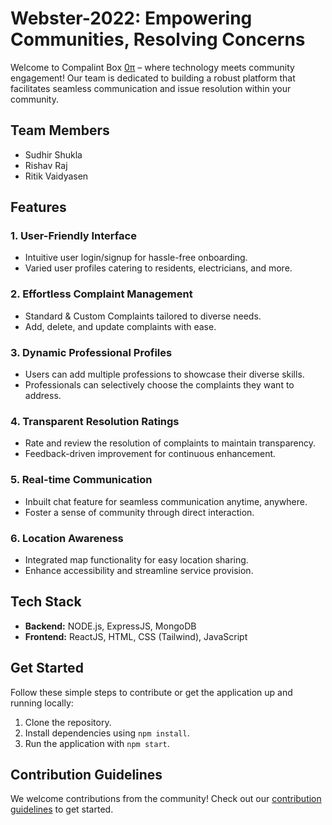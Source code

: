 # Webster-2022: Empowering Communities, Resolving Concerns

Welcome to Compalint Box
[0π](https://github.com/Kitashi14/Webster-2022) –
where technology meets community engagement! Our team is dedicated to building a robust platform that facilitates seamless communication and issue resolution within your community.

## Team Members

- Sudhir Shukla
- Rishav Raj
- Ritik Vaidyasen

## Features

### 1. User-Friendly Interface
   - Intuitive user login/signup for hassle-free onboarding.
   - Varied user profiles catering to residents, electricians, and more.

### 2. Effortless Complaint Management
   - Standard & Custom Complaints tailored to diverse needs.
   - Add, delete, and update complaints with ease.

### 3. Dynamic Professional Profiles
   - Users can add multiple professions to showcase their diverse skills.
   - Professionals can selectively choose the complaints they want to address.

### 4. Transparent Resolution Ratings
   - Rate and review the resolution of complaints to maintain transparency.
   - Feedback-driven improvement for continuous enhancement.

### 5. Real-time Communication
   - Inbuilt chat feature for seamless communication anytime, anywhere.
   - Foster a sense of community through direct interaction.

### 6. Location Awareness
   - Integrated map functionality for easy location sharing.
   - Enhance accessibility and streamline service provision.

## Tech Stack

- **Backend:** NODE.js, ExpressJS, MongoDB
- **Frontend:** ReactJS, HTML, CSS (Tailwind), JavaScript

## Get Started

Follow these simple steps to contribute or get the application up and running locally:

1. Clone the repository.
2. Install dependencies using `npm install`.
3. Run the application with `npm start`.

## Contribution Guidelines

We welcome contributions from the community! Check out our [contribution guidelines](CONTRIBUTING.md) to get started.


